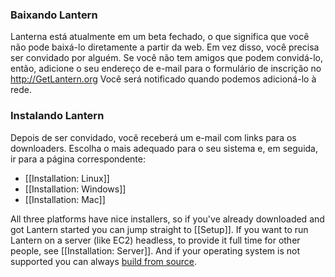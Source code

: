 ### Baixando Lantern

Lanterna está atualmente em um beta fechado, o que significa que você não pode baixá-lo diretamente a partir da web. Em vez disso, você precisa ser convidado por alguém. Se você não tem amigos que podem convidá-lo, então, adicione o seu endereço de e-mail para o formulário de inscrição no http://GetLantern.org Você será notificado quando podemos adicioná-lo à rede.

### Instalando Lantern

Depois de ser convidado, você receberá um e-mail com links para os downloaders. Escolha o mais adequado para o seu sistema e, em seguida, ir para a página correspondente:

* [[Installation: Linux]]
* [[Installation: Windows]]
* [[Installation: Mac]]

All three platforms have nice installers, so if you've already downloaded and got Lantern started you can jump straight to [[Setup]]. If you want to run Lantern on a server (like EC2) headless, to provide it full time for other people, see [[Installation: Server]]. And if your operating system is not supported you can always [build from source](https://github.com/getlantern/lantern/blob/master/README.md#setting-up-a-development-environment).